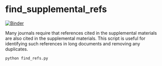 # find_supplemental_refs

[![Binder](https://mybinder.org/badge_logo.svg)](https://mybinder.org/v2/gh/mpmdean/find_supplemental_refs/HEAD)

Many journals require that references cited in the supplemental materials are also cited in the supplemental materials. This script is useful for identifying such references in long documents and removing any duplicates. 

```
python find_refs.py	
```
